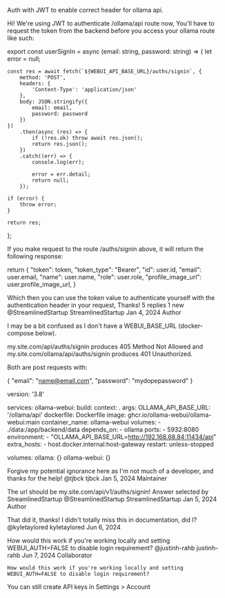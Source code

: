 Auth with JWT to enable correct header for ollama api.

Hi! We're using JWT to authenticate /ollama/api route now, You'll have to request the token from the backend before you access your ollama route like such:

export const userSignIn = async (email: string, password: string) => {
	let error = null;

	const res = await fetch(`${WEBUI_API_BASE_URL}/auths/signin`, {
		method: 'POST',
		headers: {
			'Content-Type': 'application/json'
		},
		body: JSON.stringify({
			email: email,
			password: password
		})
	})
		.then(async (res) => {
			if (!res.ok) throw await res.json();
			return res.json();
		})
		.catch((err) => {
			console.log(err);

			error = err.detail;
			return null;
		});

	if (error) {
		throw error;
	}

	return res;
};

If you make request to the route /auths/signin above, it will return the following response:

return {
            "token": token,
            "token_type": "Bearer",
            "id": user.id,
            "email": user.email,
            "name": user.name,
            "role": user.role,
            "profile_image_url": user.profile_image_url,
        }

Which then you can use the token value to authenticate yourself with the authentication header in your request, Thanks!
5 replies 1 new
@StreamlinedStartup
StreamlinedStartup
Jan 4, 2024
Author

I may be a bit confused as I don't have a WEBUI_BASE_URL (docker-compose below).

my.site.com/api/auths/signin produces 405 Method Not Allowed and my.site.com/ollama/api/auths/signin produces 401 Unauthorized.

Both are post requests with:

{
  "email": "name@email.com",
  "password": "mydopepassword"
}

version: '3.8'

services:
  ollama-webui:
    build:
      context: .
      args:
        OLLAMA_API_BASE_URL: '/ollama/api'
      dockerfile: Dockerfile
    image: ghcr.io/ollama-webui/ollama-webui:main
    container_name: ollama-webui
    volumes:
      - ./data:/app/backend/data
    depends_on:
      - ollama
    ports:
      - 5932:8080
    environment:
      - "OLLAMA_API_BASE_URL=http://192.168.68.84:11434/api"
    extra_hosts:
      - host.docker.internal:host-gateway
    restart: unless-stopped

volumes:
  ollama: {}
  ollama-webui: {}

Forgive my potential ignorance here as I'm not much of a developer, and thanks for the help!
@tjbck
tjbck
Jan 5, 2024
Maintainer

The url should be my.site.com/api/v1/auths/signin!
Answer selected by StreamlinedStartup
@StreamlinedStartup
StreamlinedStartup
Jan 5, 2024
Author

That did it, thanks! I didn't totally miss this in documentation, did I?
@kyletaylored
kyletaylored
Jun 6, 2024

How would this work if you're working locally and setting WEBUI_AUTH=FALSE to disable login requirement?
@justinh-rahb
justinh-rahb
Jun 7, 2024
Collaborator

    How would this work if you're working locally and setting WEBUI_AUTH=FALSE to disable login requirement?

You can still create API keys in Settings > Account
